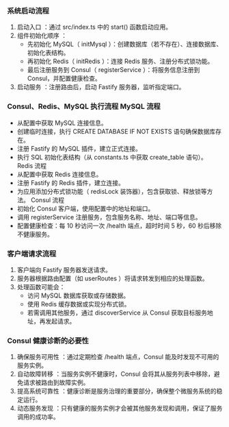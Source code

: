 ### 系统启动流程
1. 启动入口 ：通过 src/index.ts 中的 start() 函数启动应用。
2. 组件初始化顺序 ：
   - 先初始化 MySQL（ initMysql ）：创建数据库（若不存在）、连接数据库、初始化表结构。
   - 再初始化 Redis（ initRedis ）：连接 Redis 服务、注册分布式锁功能。
   - 最后注册服务到 Consul（ registerService ）：将服务信息注册到 Consul，并配置健康检查。
3. 启动服务 ：注册路由后，启动 Fastify 服务器，监听指定端口。
### Consul、Redis、MySQL 执行流程 MySQL 流程
- 从配置中获取 MySQL 连接信息。
- 创建临时连接，执行 CREATE DATABASE IF NOT EXISTS 语句确保数据库存在。
- 注册 Fastify 的 MySQL 插件，建立正式连接。
- 执行 SQL 初始化表结构（从 constants.ts 中获取 create_table 语句）。 Redis 流程
- 从配置中获取 Redis 连接信息。
- 注册 Fastify 的 Redis 插件，建立连接。
- 为应用添加分布式锁功能（ redisLock 装饰器），包含获取锁、释放锁等方法。 Consul 流程
- 初始化 Consul 客户端，使用配置中的地址和端口。
- 调用 registerService 注册服务，包含服务名称、地址、端口等信息。
- 配置健康检查：每 10 秒访问一次 /health 端点，超时时间 5 秒，60 秒后移除不健康服务。
### 客户端请求流程
1. 客户端向 Fastify 服务器发送请求。
2. 服务器根据路由配置（如 userRoutes ）将请求转发到相应的处理函数。
3. 处理函数可能会：
   - 访问 MySQL 数据库获取或存储数据。
   - 使用 Redis 缓存数据或实现分布式锁。
   - 若需调用其他服务，通过 discoverService 从 Consul 获取目标服务地址，再发起请求。
### Consul 健康诊断的必要性
1. 确保服务可用性 ：通过定期检查 /health 端点，Consul 能及时发现不可用的服务实例。
2. 自动故障转移 ：当服务实例不健康时，Consul 会将其从服务列表中移除，避免请求被路由到故障实例。
3. 提高系统可靠性 ：健康诊断是服务治理的重要部分，确保整个微服务系统的稳定运行。
4. 动态服务发现 ：只有健康的服务实例才会被其他服务发现和调用，保证了服务调用的成功率。